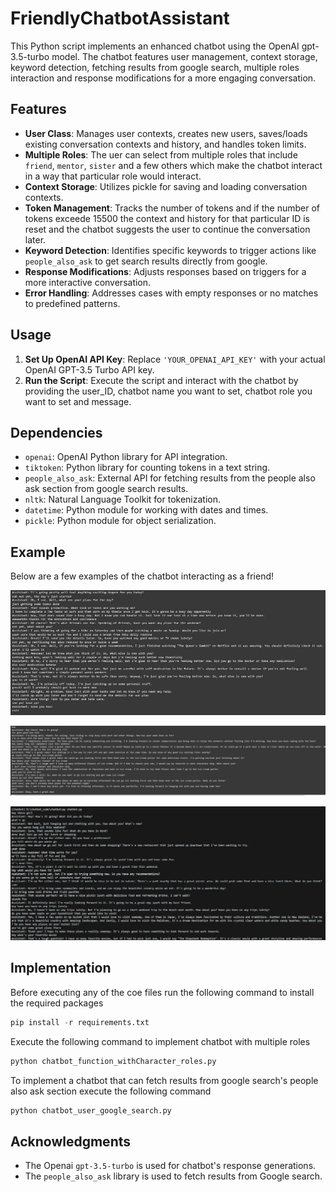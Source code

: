 # FriendlyChatbotAssistant

This Python script implements an enhanced chatbot using the OpenAI gpt-3.5-turbo model. The chatbot features user management, context storage, keyword detection, fetching results from google search, multiple roles interaction and response modifications for a more engaging conversation.

## Features

- **User Class**: Manages user contexts, creates new users, saves/loads existing conversation contexts and history, and handles token limits.
- **Multiple Roles**: The uer can select from multiple roles that include `friend`, `mentor`, `sister` and a few others which make the chatbot interact in a way that particular role would interact.
- **Context Storage**: Utilizes pickle for saving and loading conversation contexts.
- **Token Management**: Tracks the number of tokens and if the number of tokens exceede 15500 the context and history for that particular ID is reset and the chatbot suggests the user to continue the conversation later.
- **Keyword Detection**: Identifies specific keywords to trigger actions like `people_also_ask` to get search results directly from google.
- **Response Modifications**: Adjusts responses based on triggers for a more interactive conversation.
- **Error Handling**: Addresses cases with empty responses or no matches to predefined patterns.

## Usage

1. **Set Up OpenAI API Key**: Replace `'YOUR_OPENAI_API_KEY'` with your actual OpenAI GPT-3.5 Turbo API key.
2. **Run the Script**: Execute the script and interact with the chatbot by providing the user_ID, chatbot name you want to set, chatbot role you want to set and message.

## Dependencies

- `openai`: OpenAI Python library for API integration.
- `tiktoken`: Python library for counting tokens in a text string.
- `people_also_ask`: External API for fetching results from the people also ask section from google search results.
- `nltk`: Natural Language Toolkit for tokenization.
- `datetime`: Python module for working with dates and times.
- `pickle`: Python module for object serialization.

## Example
Below are a few examples of the chatbot interacting as a friend!

![alt text](https://github.com/ZainabZaman/FriendlyChatbotAssistant/blob/c2e2f22301740e4179df4156aaa3ab186770fa86/result_images/friend.JPG?raw=true)

![alt text](https://github.com/ZainabZaman/FriendlyChatbotAssistant/blob/2e4bc69301f1cfd360eda396e8a49c46897932b4/result_images/friend_02.JPG?raw=true)

![alt text](https://github.com/ZainabZaman/FriendlyChatbotAssistant/blob/2e4bc69301f1cfd360eda396e8a49c46897932b4/result_images/friend_03.JPG?raw=true)

## Implementation
Before executing any of the coe files run the following command to install the required packages 
```python
pip install -r requirements.txt
```
Execute the following command to implement chatbot with multiple roles 
```python
python chatbot_function_withCharacter_roles.py
```
To implement a chatbot that can fetch results from google search's people also ask section execute the following command 
```python
python chatbot_user_google_search.py
```

## Acknowledgments

- The Openai `gpt-3.5-turbo` is used for chatbot's response generations.
- The `people_also_ask` library is used to fetch results from Google search.
